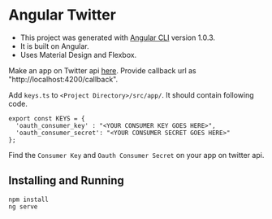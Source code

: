 # Angular Twitter

* This project was generated with [Angular CLI](https://github.com/angular/angular-cli) version 1.0.3. 
* It is built on Angular. 
* Uses Material Design and Flexbox.

Make an app on Twitter api [here](https://apps.twitter.com/). Provide callback url as "http://localhost:4200/callback".

Add `keys.ts` to `<Project Directory>/src/app/`. It should contain following code.

```
export const KEYS = {
  'oauth_consumer_key' : "<YOUR CONSUMER KEY GOES HERE>",
  'oauth_consumer_secret': "<YOUR CONSUMER SECRET GOES HERE>"
};
```

Find the `Consumer Key` and `Oauth Consumer Secret` on your app on twitter api.

## Installing and Running
```
npm install
ng serve
```

